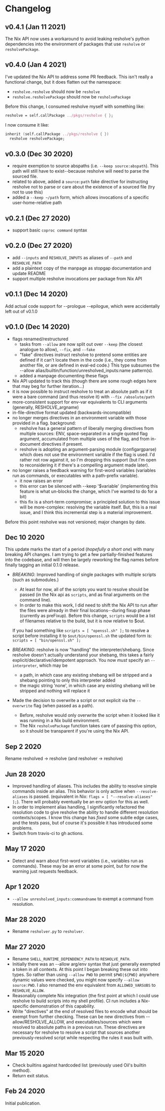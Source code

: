# Changelog

## v0.4.1 (Jan 11 2021)
The Nix API now uses a workaround to avoid leaking resholve's python dependencies into the environment of packages that use `resholve` or `resholvePackage`.

## v0.4.0 (Jan 4 2021)
I've updated the Nix API to address some PR feedback. This isn't really a functional change, but it does flatten out the namespace:
- `resholve.resholve` should now be `resholve`
- `resholve.resholvePackage` should now be `resholvePackage`

Before this change, I consumed resholve myself with something like:
```nix
resholve = self.callPackage ../pkgs/resholve { };
```

I now consume it like:

```nix
inherit (self.callPackage ../pkgs/resholve { })
  resholve resholvePackage;
```

## v0.3.0 (Dec 30 2020)
- require exemption to source abspaths (i.e. `--keep source:abspath`). This path will still have to exist--because resholve will need to parse the sourced file.
- related to above, added a `source:path` fake directive for instructing resholve not to parse or care about the existence of a sourced file (try not to use this)
- added a `--keep ~/path` form, which allows invocations of a specific user-home-relative path

## v0.2.1 (Dec 27 2020)
- support basic `coproc command` syntax

## v0.2.0 (Dec 27 2020)
- add `--inputs` and `RESHOLVE_INPUTS` as aliases of `--path`
  and `RESHOLVE_PATH`
- add a plaintext copy of the manpage as stopgap documentation
  and update README
- support multiple resholve invocations per package from Nix API

## v0.1.1 (Dec 14 2020)
Add actual code support for --prologue --epilogue, which were accidentally left out of v0.1.0

## v0.1.0 (Dec 14 2020)
- flags renamed/restructured
    - tasks from `--allow` are now split out over `--keep` (the closest analogue to allow), `--fix`, and `--fake`
    - "fake" directives instruct resholve to pretend some entities are defined if it can't locate them in the code (i.e., they come from another file, or are defined in eval-ed code.) This type subsumes the --allow alias/builtin/function/unresholved_inputs:name pattern(s).
    - added a manpage documenting these flags
- Nix API updated to track this (though there are some rough edges here that may beg for further iteration...)
- it is now possible to instruct resholve to treat an absolute path as if it were a bare command (and thus resolve it) with `--fix /absolute/path`
- more-consistent support for env-var equivalents to CLI arguments (generally, RESHOLVE_argname)
- in-file-directive format updated (backwards-incompatible)
- no longer merges directives in an environment variable with those provided in a flag. background: 
    - resholve has a general pattern of liberally merging directives from multiple sources: ENV, space-separated in a single quoted flag argument, accumulated from multiple uses of the flag, and from in-document directives if present. 
    - resholve is adopting an argument-parsing module (configargparse) which does not use the environment variable if the flag is used. I'd rather not row against it, so I'm dropping this support (but I'm open to reconsidering it if there's a compelling argument made later).
- no longer raises a feedback warning for first-word variables (variables run as commands, or executables with a path-prefix variable).
    - it now raises an error
    - this error can be silenced with --keep '$variable' (implementing this feature is what un-blocks the change, which I've wanted to do for a bit)
    - this fix is a short-term compromise; a principled solution to this issue will be more-complex: resolving the variable itself. But, this is a real issue, and I think this incremental step is a material improvement.

Before this point resholve was not versioned; major changes by date.

## Dec 10 2020
This update marks the start of a period (*hopefully a short one*) with many breaking API changes. I am trying to get a few partially-finished features into the codebase, and will then be largely reworking the flag names before finally tagging an initial 0.1.0 release.
- *BREAKING*: Improved handling of single packages with multiple scripts (such as submodules.) 
    - At least for now, all of the scripts you want to resolve should be passed (in the Nix api as `scripts`, and as final arguments on the command line).
    - In order to make this work, I did need to shift the Nix API to run after the files were already in their final locations--during fixup phase (currently as preFixup). Before this change, `scripts` would be a list of filenames relative to the build, but it is now relative to $out.

    If you had something like `scripts = [ "openssl.sh" ];` to resolve a script before installing it to `$out/bin/openssl.sh` the updated form is: `scripts = [ "bin/openssl.sh" ];`
- *BREAKING*: resholve is now "handling" the interpreter/shebang. Since resholve doesn't actually understand your shebang, this takes a fairly explicit/declarative/idempotent approach. You now *must* specify an `--interpreter`, which may be
    - a path, in which case any existing shebang will be stripped and a shebang pointing to only this interpreter added
    - the magic string 'none', in which case any existing shebang will be stripped and nothing will replace it
- Made the decision to overwrite a script or not explicit via the `--overwrite` flag (when passed as a path). 
    - Before, resholve would only overwrite the script when it looked like it was running in a Nix build environment.
    - The Nix `resholvePackage` function takes care of passing this option, so it should be transparent if you're using the Nix API.

## Sep 2 2020
Rename resholved -> resholve (and resholver -> resholve)

## Jun 28 2020
- Improved handling of aliases. This includes the ability to resolve simple commands inside an alias. This behavior is only active when `--resolve-aliases` is passed. (equivalent in Nix: `flags = [ "--resolve-aliases" ];`). There will probably eventually be an env option for this as well. 
- In order to implement alias handling, I significantly refactored the resolution code to give resholve the ability to handle different resolution contexts/scopes. I know this change has *fixed* some subtle edge cases, and the tests pass, but of course it's possible it has introduced some problems.
- Switch from travis-ci to gh actions.

## May 17 2020
- Detect and warn about first-word variables (i.e., variables run as commands). These may be an error at some point, but for now the warning just requests feedback.

## Apr  1 2020
- `--allow unresholved_inputs:commandname` to exempt a command from resolution.

## Mar 28 2020
- Rename `resholver.py` to `resholver`.

## Mar 27 2020
- Rename `SHELL_RUNTIME_DEPENDENCY_PATH` to `RESHOLVE_PATH`.
- Initially there was an --allow arg/env syntax that just generally exempted a token in all contexts. At this point I began breaking these out into types. So rather than using `--allow PWD` to permit `$PWD|${PWD}` anywhere dynamic values were checked, you might now specify `--allow source:PWD`. I also renamed the env equivalent from `ALLOWED_VARSUBS` to `RESHOLVE_ALLOW`.
- Reasonably complete Nix integration (the first point at which I could use resholve to build scripts into my shell profile). CI run includes a Nix-specific demonstration of this capability.
- Write "directives" at the end of resolved files to encode what should be exempt from further checking. These can be new directives from --allow/RESHOLVE_ALLOW, and executables/sources which were resolved to absolute paths in a previous run. These directives are necessary for resholve to resolve a script that sources another previously-resolved script while respecting the rules it was built with.

## Mar 15 2020
- Check builtins against hardcoded list (previously used Oil's builtin method).
- Return exit status.

## Feb 24 2020
Initial publication.
